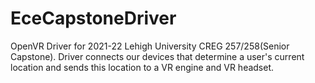 # EceCapstoneDriver
OpenVR Driver for 2021-22 Lehigh University CREG 257/258(Senior Capstone). Driver connects our devices that determine a user's current location and sends this location to a VR engine and VR headset.
